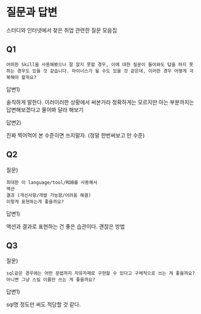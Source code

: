 # 질문과 답변

스터디와 인터넷에서 찾은 취업 관련한 질문 모음집





## Q1

```
어떠한 Skill을 사용해봤으나 잘 알지 못할 경우, 이에 대한 질문이 들어와도 답을 하지 못하는 경우도 있을 것 같습니다. 마이너스가 될 수도 있을 것 같은데, 이러한 경우 어떻게 극복해야 할까요?
```

답변1)

솔직하게 말한다. 이러이러한 상황에서 써본거라 정확하게는 모르지만 아는 부분까지는 답변해보겠다고 물어봐 달라 해보기

답변2)

진짜 찍어먹어 본 수준이면 쓰지말자. (정말 한번써보고 만 수준)



## Q2

질문)

```
최대한 이 language/tool/RDB를 사용해서 
액션
결과 (개선사항/개발 가능함/어려움 해결)
이렇게 표현하는게 좋을까요?
```

답변1)

액션과 결과로 표현하는 건 좋은 습관이다. 괜찮은 방법



## Q3

질문)

```
sql같은 경우에는 어떤 문법까지 자유자재로 구현할 수 있다고 구체적으로 쓰는 게 좋을까요? 아니면 그냥 스킬 이름만 쓰는 게 좋을까요?
```

답변1)

sql명 정도만 써도 적당할 것 같다.